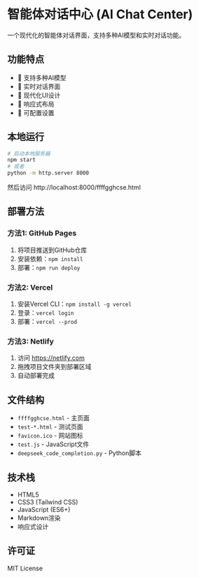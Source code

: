 # 智能体对话中心 (AI Chat Center)

一个现代化的智能体对话界面，支持多种AI模型和实时对话功能。

## 功能特点

- 🤖 支持多种AI模型
- 💬 实时对话界面
- 🎨 现代化UI设计
- 📱 响应式布局
- 🔧 可配置设置

## 本地运行

```bash
# 启动本地服务器
npm start
# 或者
python -m http.server 8000
```

然后访问 http://localhost:8000/ffffgghcse.html

## 部署方法

### 方法1: GitHub Pages

1. 将项目推送到GitHub仓库
2. 安装依赖：`npm install`
3. 部署：`npm run deploy`

### 方法2: Vercel

1. 安装Vercel CLI：`npm install -g vercel`
2. 登录：`vercel login`
3. 部署：`vercel --prod`

### 方法3: Netlify

1. 访问 https://netlify.com
2. 拖拽项目文件夹到部署区域
3. 自动部署完成

## 文件结构

- `ffffgghcse.html` - 主页面
- `test-*.html` - 测试页面
- `favicon.ico` - 网站图标
- `test.js` - JavaScript文件
- `deepseek_code_completion.py` - Python脚本

## 技术栈

- HTML5
- CSS3 (Tailwind CSS)
- JavaScript (ES6+)
- Markdown渲染
- 响应式设计

## 许可证

MIT License